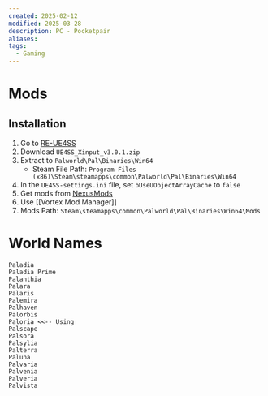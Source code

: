 ```yaml
---
created: 2025-02-12
modified: 2025-03-28
description: PC - Pocketpair
aliases: 
tags:
  - Gaming
---
```


# Mods

## Installation

1. Go to [RE-UE4SS](https://github.com/UE4SS-RE/RE-UE4SS/releases)
2. Download `UE4SS_Xinput_v3.0.1.zip`
3. Extract to `Palworld\Pal\Binaries\Win64`
    - Steam File Path: `Program Files (x86)\Steam\steamapps\common\Palworld\Pal\Binaries\Win64`
4. In the `UE4SS-settings.ini` file, set `bUseUObjectArrayCache` to `false`
5. Get mods from [NexusMods](https://www.nexusmods.com/palworld/mods/)
6. Use [[Vortex Mod Manager]]
7. Mods Path: `Steam\steamapps\common\Palworld\Pal\Binaries\Win64\Mods`

# World Names

```
Paladia
Paladia Prime
Palanthia
Palara
Palaris
Palemira
Palhaven
Palorbis
Paloria <<-- Using
Palscape
Palsora
Palsylia
Palterra
Paluna
Palvaria
Palvenia
Palveria
Palvista
```
